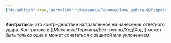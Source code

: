 ```yaml
---
{"dg-publish":true,"permalink":"/Механика/Термины/Типы действий/Подробнее о типах действий/Контратака/","noteIcon":"","created":"2025-08-27T08:45:57.560+03:00","updated":"2025-08-27T08:48:45.452+03:00"}
---
```


**Контратака**- это контр-действие направленное на нанесение ответного удара. Контратака в [[Механика/Термины/Без группы/Ход\|Ход]] может быть только одна и может сочетаться с защитой или уклонением. 